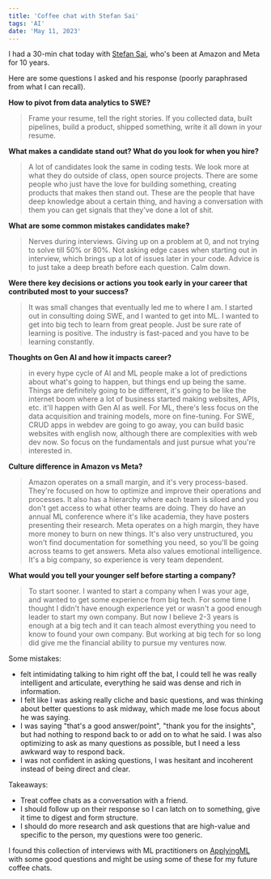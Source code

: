 ```yaml
---
title: 'Coffee chat with Stefan Sai'
tags: 'AI'
date: 'May 11, 2023'
---
```


I had a 30-min chat today with [Stefan Sai](https://www.linkedin.com/in/stefanmai/), who's been at Amazon and Meta for 10 years.

Here are some questions I asked and his response (poorly paraphrased from what I can recall).

**How to pivot from data analytics to SWE?**

> Frame your resume, tell the right stories. If you collected data, built pipelines, build a product, shipped something, write it all down in your resume.

**What makes a candidate stand out? What do you look for when you hire?**

> A lot of candidates look the same in coding tests. We look more at what they do outside of class, open source projects. There are some people who just have the love for building something, creating products that makes then stand out. These are the people that have deep knowledge about a certain thing, and having a conversation with them you can get signals that they've done a lot of shit.

**What are some common mistakes candidates make?**

> Nerves during interviews. Giving up on a problem at 0, and not trying to solve till 50% or 80%. Not asking edge cases when starting out in interview, which brings up a lot of issues later in your code. Advice is to just take a deep breath before each question. Calm down.

**Were there key decisions or actions you took early in your career that contributed most to your success?**

> It was small changes that eventually led me to where I am. I started out in consulting doing SWE, and I wanted to get into ML. I wanted to get into big tech to learn from great people. Just be sure rate of learning is positive. The industry is fast-paced and you have to be learning constantly.

**Thoughts on Gen AI and how it impacts career?**

> in every hype cycle of AI and ML people make a lot of predictions about what's going to happen, but things end up being the same. Things are definitely going to be different, it's going to be like the internet boom where a lot of business started making websites, APIs, etc. it'll happen with Gen AI as well. For ML, there's less focus on the data acquisition and training models, more on fine-tuning. For SWE, CRUD apps in webdev are going to go away, you can build basic websites with english now, although there are complexities with web dev now. So focus on the fundamentals and just pursue what you're interested in.

**Culture difference in Amazon vs Meta?**

> Amazon operates on a small margin, and it's very process-based. They're focused on how to optimize and improve their operations and processes. It also has a hierarchy where each team is siloed and you don't get access to what other teams are doing. They do have an annual ML conference where it's like academia, they have posters presenting their research. Meta operates on a high margin, they have more money to burn on new things. It's also very unstructured, you won't find documentation for something you need, so you'll be going across teams to get answers. Meta also values emotional intelligence. It's a big company, so experience is very team dependent.

**What would you tell your younger self before starting a company?**

> To start sooner. I wanted to start a company when I was your age, and wanted to get some experience from big tech. For some time I thought I didn't have enough experience yet or wasn't a good enough leader to start my own company. But now I believe 2-3 years is enough at a big tech and it can teach almost everything you need to know to found your own company. But working at big tech for so long did give me the financial ability to pursue my ventures now.

Some mistakes:

- felt intimidating talking to him right off the bat, I could tell he was really intelligent and articulate, everything he said was dense and rich in information.
- I felt like I was asking really cliche and basic questions, and was thinking about better questions to ask midway, which made me lose focus about he was saying.
- I was saying "that's a good answer/point", "thank you for the insights", but had nothing to respond back to or add on to what he said. I was also optimizing to ask as many questions as possible, but I need a less awkward way to respond back.
- I was not confident in asking questions, I was hesitant and incoherent instead of being direct and clear.

Takeaways:

- Treat coffee chats as a conversation with a friend.
- I should follow up on their response so I can latch on to something, give it time to digest and form structure.
- I should do more research and ask questions that are high-value and specific to the person, my questions were too generic.

I found this collection of interviews with ML practitioners on [ApplyingML](https://applyingml.com/mentors/) with some good questions and might be using some of these for my future coffee chats.
